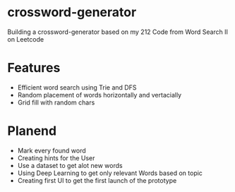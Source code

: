 # crossword-generator
Building a crossword-generator based on my 212 Code from Word Search II on Leetcode

# Features
- Efficient word search using Trie and DFS
- Random placement of words horizontally and vertacially
- Grid fill with random chars

# Planend
- Mark every found word
- Creating hints for the User
- Use a dataset to get alot new words
- Using Deep Learning to get only relevant Words based on topic
- Creating first UI to get the first launch of the prototype

